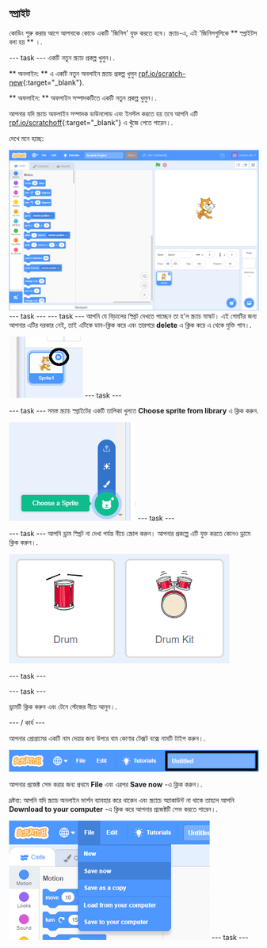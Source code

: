 ## স্প্রাইট

কোডিং শুরু করার আগে আপনাকে কোডে একটি 'জিনিস' যুক্ত করতে হবে। স্ক্র্যাচ-এ, এই 'জিনিসগুলিকে ** স্প্রাইটস বলা হয় ** ।.

\--- task \--- একটি নতুন স্ক্র্যাচ প্রকল্প খুলুন।.

** অনলাইন: ** এ একটি নতুন অনলাইন স্ক্র্যাচ প্রকল্প খুলুন [rpf.io/scratch-new](http://rpf.io/scratch-new){:target="_blank"}.

** অফলাইন: ** অফলাইন সম্পাদকটিতে একটি নতুন প্রকল্প খুলুন।.

আপনার যদি স্ক্র্যাচ অফলাইন সম্পাদক ডাউনলোড এবং ইনস্টল করতে হয় তবে আপনি এটি [rpf.io/scratchoff](http://rpf.io/scratchoff){:target="_blank"} এ খুঁজে পেতে পারেন।.

দেখে মনে হচ্ছে:

![screenshot](images/band-scratch.png) \--- task \--- \--- task \--- আপনি যে বিড়ালের স্প্রিট দেখতে পাচ্ছেন তা হ'ল স্ক্র্যাচ মাস্কট। এই গেমটির জন্য আপনার এটির দরকার নেই, তাই এটিকে ডান-ক্লিক করে এবং তারপরে **delete** এ ক্লিক করে এ থেকে মুক্তি পান।.

![screenshot](images/band-delete-annotated.png) \--- task \---

\--- task \--- সমস্ত স্ক্র্যাচ স্প্রাইটের একটি তালিকা খুলতে **Choose sprite from library** এ ক্লিক করুন.

![screenshot](images/band-sprite-library.png) \--- task \---

\--- task \--- আপনি ড্রাম স্প্রিট না দেখা পর্যন্ত নীচে স্ক্রোল করুন। আপনার প্রকল্পে এটি যুক্ত করতে কোনও ড্রামে ক্লিক করুন।.

![screenshot](images/band-sprite-drum.png)

\--- task \---

\--- task \---

ড্রামটি ক্লিক করুন এবং টেনে স্টেজের নীচে আনুন।.

\--- / কার্য \---

আপনার প্রোগ্রামের একটি নাম দেয়ার জন্য উপরে বাম কোণার টেক্সট বক্সে নামটি টাইপ করুন।.

![নাম](images/band-name-annotated.png)

আপনার প্রজেক্ট সেভ করার জন্য প্রথমে **File** এবং এরপর **Save now** -এ ক্লিক করুন।.

দ্রষ্টব্য: আপনি যদি স্ক্র্যাচ অনলাইন ভার্শন ব্যাবহার করে থাকেন এবং স্ক্র্যাচে অ্যাকাউন্ট না থাকে তাহলে আপনি **Download to your computer** -এ ক্লিক করে আপনার প্রজেক্টটি সেভ করতে পারেন।.

![screenshot](images/band-save.png) \--- task \---